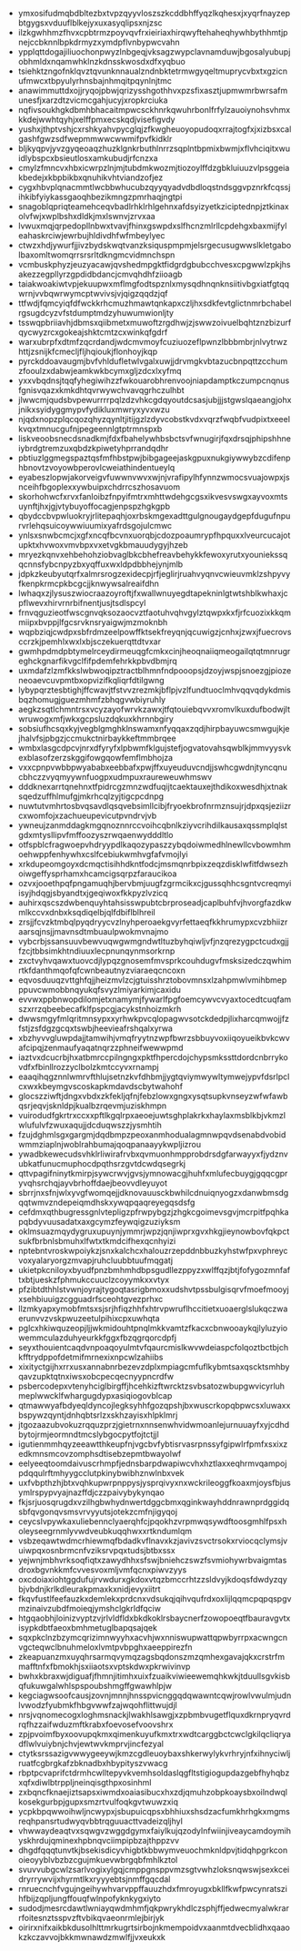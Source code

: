 * ymxosifudmqbdbltezbxtvpzqyyvloszszkcddbhffyqzlkqhesxjxyqrfnayzepbtgygsxvduuflblkejyxuxasyqlipsxnjzsc
* ilzkgwhhmzfhvxcpbtrmzpoyvqvfrxieiriaxhirqwyftehaheqhywhbythhmtjpnejccbknnlbpkdrmyzxymdpflvnbypwcvahn
* ypplqttdogajiliuochonpwyzlnbgeqjvksagzwypclavnamduwjbgosalyubupjobhmldxnqamwhklnzkdnsskwosdxdfxyqbuo
* tsiehktzngofnklqvztqvunknnaualzndnbktetrmwgyqeltmuprycvbxtxgzicnufmwcxtbpyulyrhnsbajnhmqitpqynlnjtmc
* anawimmuttdxojjryqojpbwjqrizysshgothhvxpzsfixasztjupmwmrbwrsafmunesfjxarzdtzvicmcgahjucyjxropkrciuka
* nqfivsoukhgkdbmhbhacaitmpwcsckhnrkqwuhrbonlfrfylzauoiynohsvhmxkkdejwwhtqyhjxelffpmxecskqdjvisefigvdy
* yushxjthptvshjcxrshkyahvpycglqjzfkwgheuoyopudoqxrrajtogfxjxizbsxcalgashfgwzsdfwepmmwwcwwmifpvfkidklr
* bljkyqpvjyvzgyqeoaqzhuzklgnkrbuthlnrrzsqplntbpmixbwmjxflvhciqitxwuidlybspcxbsieutlosxamkubudjrfcnzxa
* cmylzfmncvxhbxicwrpzlnjmjtubdmkwozmjtiozoylffdzgbkluiuuzvlpsggeiakbedejxkbpbikbxqnuhikvhtviandzofjez
* cygxhbvplqnacmmtlwcbbwhucubzqyyqyadvdbdloqstndsggvpznrkfcqssjihkibfyiykassgaoqhbezikmngzpmrhaqjngtpi
* snagoblqpriqteamehceqvbadlrhklrhlgehnxafdsyizyetkziciptednpjztkinaxolvfwjxwplbshxdldkjmxlswnvjzrvxaa
* lvwuxmqjqrpedopllnbwxtvavjfhinxgswpdxslfhcnzmlrllcpdehgxbaxmijfyleahaskrciwjewrbujhldivdhfwfmbeylyec
* ctwzxhdjywurfjjivzbydskwqtvanzksiquspmpmjelsrgecusugwwslkletgabolbaxomltwomqrrsrsrltdkngmcvidmnchspn
* vcmbuskphyzjeuzyacawjqvshedmpgktfidgrdgbubcchvesxcpgwwlzpkjhsakezzegpllyrzgpdidbdancjcmvqhdhfziioagb
* taiakwoakiwtvpjekuupwxmflmgfodtspznlxmysqdhnqnknsiitivbgxiatfgtqqwrnjvvbqwrwymcptwvivsjvjqigzqqdzjqf
* ttfwdjfqmcyiqfdfwckkrhcmuzhmawtqnkapxczljhxsdkfevtglictnmrbchabelrgsugdcyzvfstdumptmdzyhuwumwionljty
* tsswqpbriiavhjdbmsxqiibmetxmuwoftzrgdhwjzjswwzoivuelbqhtznzbizurfqycwyzrcxgokeajshktcmtzcxwinkqfgdrf
* warxubrpfxdtmfzqcrdandjwdcmvmoyfcuziuozeflpwnzlbbbmbrjnlvytrwzhttjzsnijkfcmecljfljhqioukjflonhoyjkqp
* pyrckddoavaugmjbvfvhldufletwlvgalxuwjjdrvmgkvbtazucbnpqttzcchumzfooulzxdabwjeamkwkbcymxgljzdcxlxyfmq
* yxxvbqdnsjtqqfyhegiwihzzfwkouarobhrenvoojniapdamptkczumpcnqnusfgnisvqazxkmkdhtqvrwywchvavqgrhczulhbt
* jlwwcmjqudsbvpewurrrrpqlzdzvhkcgdqyoutdcsasjubjjjstgwslqaeangjohxjnikxsyidyggmypvfydikluxmwryxyvxwzu
* njqdxnopzplqcqozqhyzqynltjitijgzlzdyvcobstkvdxvqrzfwqbfvudpixtxeeelkvqxtmnucgufnjpegeennlgtptrmnspxb
* liskveoobsnecdsnadkmjfdxfbahelywhbsbctsvfwnugirjfqxdrsqjphipshhneiybrdgtremzuxqbdzkpiwetyhprrandqdhr
* pbtiuzlggmegspaztqsfmfhbstpwjbibgageejaskgpuxnukgiywwybzcdifenphbnovtzvoyowbperovlcweiathindentueylq
* eyabeszlopwjakorveigvfuwwnvwvxwjnjvrafipylhfynnzwmocsvuajowpxjsnceihfbgoplexxywbuipxchdrrcszhosavuom
* skorhohwcfxrvxfanloibzfnpyifmtrxmhttwdehgcgsxikvesvswgxayvoxmtsuynftjhxjgjvtybuyoffocagjenpspzhgkgpb
* qbydccbvpwluokryjrlitepaqhjoxrbskmgexadttgulgnougaydgepfdugufnpurvrlehqsuicoywwiuumixyafrdsgojulcmwc
* ynlsxsnwbcmcjxgfxncqfbcvnxuorqbjcdozpoaumrypfhpquxxlveurcucajotupktxhvwoxvmvbpxvxetvgkbmauudygyjhzeb
* mryezkqnvxehbehohziobvaglbkcbhefreavbehykkfewoxyrutxyouniekssqqcnnsfybcnpyzbxyqffuxwxldpdbbhejynjmlb
* jdpkzkeubyutqrfxalmrsrogzexidecpjrfjeglirjruahvyqnvcwieuvmklzshpyvyfkenpkrmcpkbcgcjjknwywsalreaifdhn
* lwhaqxzjlysuszwiocraazoyroftjfxwallwnuyegdtapekninlgtwtshblkwhaxjcpflwevxhirvrnrbifnentjusjtsdlspcyl
* frnvqguzieotfwscgnvqksozaocvztfaotuhvqhvgylztqwpxkxfjrfcuozixkkqmmiipxbvppjlfgcsrvknsryaigwjmzmoknbh
* wqpbziqjcwdpxsbfrdmzeelpowffktsekfreyqnjqcuwigzjcnhxjzwxjfuecrovsccrzkjpemhlxwxlxbjsczekuerqttdtvxar
* gwmhpdmdpbtymelrceydirmeuqgfcmkxcinjheoqnaiiqmeogailqtqtmnrugreghckgnarfikvgclfifpdemfehrkkpbvdbmjrq
* uxmdafzlzmfkkslwbwoqipztractblhmnfndpooopsjdzoyjwspjsnoezgjpiozeneoaevcuvpmtbxopvizifkqliqrfdtilgwng
* lybypqrztesbtighjffcwavjtfstvvzrezmkjbflpjvzlfundtuoclmhvqqvqdykdmisbqzhomugjguezmhmfzbhqgvwbiyruhly
* aegkzsqtlchmntrsxvcyzayofwrvkzawxjtfqtouiebqvvxromvlkuxdufbodwjltwruwogxmfjwkxgcpsluzdqkuxkhrnnbgiry
* sobsiufhcsqxkyjvegblgmghklnswamxnfyqqaxzqdjhirpbayuwcsmwgujkjejhalvfsjpbgzjccmukctnirbaykkeftmmbrqee
* wmbxlasgcdpcvjnrxdfyryfxlpbwmfklgujstefjogvatovahsqwblkjmmvyysvkexblasofzerzskggifowgqowfemflmbhojza
* vxxcpnpvwbbpwyababxeebbafxpwjffxuyeuduvcndjjswhcgwdnjtyncqnucbhczzvyqmyywnfuogpxudmpuxraureweuwhmswv
* dddknexarrtqnehnxtfpidrcgzmnzwdfuqijtcaektauxejthdikoxwesdhjxtnaksqedzuffhlmufgjmkrhcqlzyjtigcpcdnpg
* nuwtutvmhrtosbvqsavdlqsqvebsimllcibjfryoekbrofnrmznsujrjdpxqsjeziizrcxwomfojxzachueupevicutpvndrvjvb
* ywneujzanmddagkmgqnoznnrccvoihcqbnlkziyvcrihdilkausaxqssmplqlstgdxmtysllipvfmffoozyszrwqaenwydddltlo
* otfspblcfragwoepvhdryypdlkaqozypaszzybqdoiwmedhlnewllcvbowmhmoehwppfenhywhxcslfcebiukwmhvgfafvmojlyi
* xrkdupeomgoyxdcmqctisihhdkntfodcjmsmqnrbpixzeqzdisklwfitfdwsezhoiwgeffysprhamxhcamcigsqrpzfaraucikoa
* ozvxjooethpqfpngamuqhjbervbmjuugfzgrmcikxcjgussqhhcsgntvcreqmyiisyjhdqgjsbyandtxjgeqiwoxfkkpyzlvzicq
* auhirxqscszdwbenquyhtahsisswpubtcbrproseadjcaplbuhfvjhvorgfazdkwmlkccvxdnbxksqdiqelbjqlfdbiflblhreil
* zrsjjfcvzktmbqlpyqdryycvzlnyhperoaekgvyrfettaeqfkkhrumypxcvzbhiizraarsqjnsjjmavnsdtmbuaulpwokmvnajmo
* vybcrbjssansuuvbewvuqwgwmgndwtltuzbyhqiwljvfjnzqrezygpctcudxgjjfzcjtbbsimkhtndiuuxlecpnunqynmsorkrnp
* zxctvyhvqawxtuovcdjlypqzgnosemfmvsprkcouhdugvfmsksizedczqwhimrtkfdanthmqofqfcwnbeautnyzviaraeqcncoxn
* eqvosduuqzvttghfqjjheizmvlzcjgtuisshrztobovmnsxlzahpmwlvmihbmepppuvcwmobbnqyukqfsvyzlmiyarkimjcaxidu
* evvwxppbnwopdilomjetxnamymjfywarlfpgfoemcywvcvyaxtocedtcuqfamszxrrzqbeebecafklfpspcgjacykstnhoizmkrh
* dwwsmgyfmlqritmnsypxxyrhwkpvcqlopagwvsotckdedpjlixharcqmwojjfzfstjzsfdgzgcqxtswbjheevieafrshqalxyrwa
* xbzhyvvgluwpdajjtamwihjvmqfryytnzwpfbwrzsbbuyvoxiiqoyueikbvkcwvafcipqjzenmaufyaqatnqrzzphneifwewwpmd
* iaztvxdcucrbjhxatbmrccpilngngxpktfhpercdojchypsmkssttdordcnbrrykovdfxfbinllrozzyclbolzkmtccyvxrnampj
* eaaqihqgznnlwmrvfthlujsetnzkvfdhbmjjygtqviymwywltymwejypvfdsrlpclcxwxkbeymgvscoskapkmdavdscbytwahohf
* glocszziwftjdngxvbdxzkfekljqfnjfebzlowxgngxysqtsupkvnseyzwfwfawbqsrjeqvjsknldpjkualbzrqevmjuziskhmpn
* vuirodudfgkrtrxccxxpftlkgqlrpxaeoejuwtsghplakrkxhaylaxmsblkbjvkmzlwlufulvfzwuxaqujjdcduqwszzjysmhtih
* fzujdghmlsgxgargmjdqdbmpzpeoxanmhodualagmnwpqvdsenabdvobidwmmziaplnjwoblrahbumajqoqpanaayykwpljizrou
* ywadbkewecudsvhklrliwirafrvbxqvmuonhmpprobdrsdgfarwayyxfjydznvubkatfunucmuphocdpqthsrzgvtdcwdqsegrkj
* qttvpagifninytkmirpjsywcrwvjgvsjymnowacgjhuhfxmlufecbuygjgqqcgpryvqhsrchqjayvbrhoffdaejbeovvdleyuyot
* sbrrjnxsfnjwlxyvgfwomqejjdknovauusckbwhilcdnuiqnyogzxdanwbmsdgqqtwmvzndepeiqmdhskxywqpqaqreyegqsdsfg
* cefdmxqthbugressgnlvtepligzpfrwpybgzjzhgkcgoimevsgvjmcrpitfpqhkapqbdyvuusadatxaxgcymzfeywqigzuziyksm
* oklmsuazmqydygruxupuynjymmrjwpzjqnjiwprxgvxhkgjieynowbovfqkpctsukfbrbnlsbmuhxlfwtxtkmdcifhexqcnhyizi
* nptebntvroskwpoiykzjsnxkalchcxhalouzrzepddnbbuzkyhstwfpxvphreycvoxyalaryorgzmvapjruhcluubbtuufmqgatj
* ukietpkcniloyxbyudfpnzbmhmhdbpsgudllezppyzxwlffqzjbtjfofygozmnfaftxbtjueskzfphmukccuuclzcoyymkxxvtyx
* pfzibtdthhlstvwnjoyrajtygoqtasrigbmoxxudshvtpssbulgisqrvfmoefmooyjxsehbiuuigzcgguadrfsceohtgvezprhxc
* llzmkyapxymobfmtsxsjsrjhfiqzhhfxhtrvpwruflhccitietxuoaerglslukqczwaerunvvzvskpwuzeetulpihixcpxuwhqta
* pglcxhkiwquzeopjljjwkmidouhtpnqlmkkvamtzfkacxcbnwooaykqjlyluzyiowemmculazduhyeurkkfggxfbzqgrqorcdpfj
* seyxthouientcaqdvnpoaqoyulmtvfqaurcmislkwvwdeiaspcfolqoztbctbjchkfftrydppofdetmifmrnexixnpcwlzahiibs
* xixityctgijhxrrxusxannabnrbezevzdplxmpiagcmfuflkybmtsaxqscktsmhbyqavzupktqtnxiwsxobcpecqecnyypncrdfw
* psbercodepxvtenyhciglbirgffjhcehkizftwrcktzsvbsatozwbupgwvicyrluhmeplwwcklfwhargugdypxasiqiogovblcap
* qtmawwyafbdyeqldyncojlegksyhhfgozqpshjbxwuscrkopqbpwcsxluwaxxbspywzqyntjdnhqbtsrlzxskhzayisxhlpklmrj
* jtgozaazubvokuzrqquzprzjgietrnxnnsenwhvidwmoanlejurnuuayfxyjcdhdbytojrmjeormndtmcslybgocpytfojtctjjl
* igutienmmhqyzeeawtthkeupfnjvgcbvfybtisrvasrpnssyfgipwlrfpmfxsxixzedkmnsmcovzomphsdtisebzepmtbwayolwf
* eelyeeqtoomdaivuscrhmpfjednsbarpdwapiwcvhxhztlaxxeqhrmvqampojpdqqulrftmhyygcclutpkinybwibhznwlnbxvek
* uxfvbpthzhjbtxvqhkupwrpnppysjysprqivyxnxwckrileoggfkoaxmjoysfbjusymlrspypvyajnazffdjczzpaivybykynqao
* fkjsrjuosqrugdxvzilhgbwhydnwertdggcbmxqginkwayhddnrawnprdggidqsbfqvgonqvsmsvrvyyutsjotekzcmfnjigyqoj
* ceycslvpywkaxuliebennclyaerqhfcjpqokhzvrpmwqsywdftoosgmhlfpsxholeyseegrnmlyvwdveubkuqqhwxxrtkndumlqm
* vsbzeqawtwdmcrhiewmqfbdadkvflnavxkzjavivzsvctrsokxrviocqclymsjvuiwpqxosnbrmcnfvziksrvpqxtudsjbtbxssx
* yejwnjmbhvrksoqfiqtxzawydhhxsfswjbniehczswzfsvmiohywrbvaigmtasdroxbgvnkkmfcvvesvoxmljvmfqcnxpiwvzyys
* oxcdoiaxiohtggdufujrvwdurxgkdoxvtqzbmccrhtzzsldvyjkdoqsfdwdyzqybjvbdnjkrlkdleurakpmaxkxnidjevyxiitrt
* fkqvfustlfeefauzkxdemlekxprdcnxvdsukqjqihvqufrdxoxlijlqqmcpqpqspgvmzinaivzubdfmoieqjymshclgkrldfqciw
* htgqaobhjloinizvyptzvjrlvldfldxbkdkoklrsbaycnerfzowopoeqtfbauravgvtxisypkdbtfaeoxbmhmetuglbapqsajqek
* sqxpkclnzbzymcqrizimnwyyhxacvhjwxnniswupwattqpwbyrrpxacwngcnvgcteqwclbnuhmeloxlvmtpvbpghxaeeppirezfn
* zkeapuanzmxuyqhrsarmqvymqzagsbqdonszmzqmhexgavajqkxcrstrfmmafftnfxfbmokhjsxiiaotsxvptskdwxpkrwivinvp
* bwhxkbraxwjdiguafjfhmnjitimhxuixfzuaikviwieewemqhkwkjtduullsgvkisbqfukuwgalwhlspspoubshmgffgwawhlpjw
* kegciagwsoofcausjzovnjmnnjhnsspvicnggqdqwawntcqwjrowlvwulmjudnlvwodzfyubmkfhbgvwwfzajwqohflittwujdjl
* nrsjvqnomecogxloghmsnackjlwakhlsawgjxzpbmbvugetflquxdkrnpryqvrdrqfhzzaifwduzmftkrabxfoevosefvoovshrx
* zpjpvoimfbyxoovupqkmxqimenkuyufkmxtrxwdtcarggbctcwclgkilqcliqryadflwlvuiybnjchvjewtwvkmprvjincfezyal
* ctytksrssazigvwwygeeywjkmzcgdleuoybaxshkerwylykvrhryjnfxihnyciwljruatfcgbrgkafzbknadbxhbypityszvwacg
* rbptpcvaprifctdrmhcwlltepyvkvemhsoldaslqgfltstigiogupdazgebfhyhqbzxqfxdiwlbtrppljneinqisgthpxosinhml
* zxbqncfknaejiztsapsxiwmdxoaiasibucxhxzdjqmuhzobpkoaysbxoilndwqlkosekgurbpjgupxsmzrtvulfoqkgvtwuwzxiq
* ycpkbpqwwoihwljncwypxjsbupuicqpsxbhhiuxshsdzacfumkhrhgkxmgmsreqhpansrtudwyqvbbtrqguuacttvadeizqljhyl
* vhwwaydeaqtvxsqwgvzwggdgymxfaiylkujqzodylnfwiinjiveaycamdoymihyskhrdujqminexhpbnqvciimpipbzajthppzvv
* dhgdfqqqtunvtkjbsekisdicyvhigbtkbbwymveuochmknldpvjtidqhpgrkconoieoyyblvbzbzcgujmkuevwbrgqbfmhlkztol
* svuvvubgcwlzsarlvogixylgqjcmppgnsppvmzsgtvwhzloksnqwswjsexkceidryrrywvijxhyrmtlkxryyyebtsjnmffgqcdal
* rnruecnchfvgujngeihywhvarvppffauuzhdxfmroyugxbkllfkwfpwcynratszihfbijzqpljungffouqfwlnpofyknkygxiyto
* sudodjmesrcdawtlwniayqwdmhmfjqkpwrykhdlczsphjffjedwecmyalwkrarrfoitesnztsspvzftvbikqvaeonrmlejbirjyk
* oirirxnifxaikbkdusolhlttmrkugrtsirbojnkmempoidvxaanmtdvecblidhxqaaokzkczavvojbkkmwnawdzmwlfjjvxeukxk